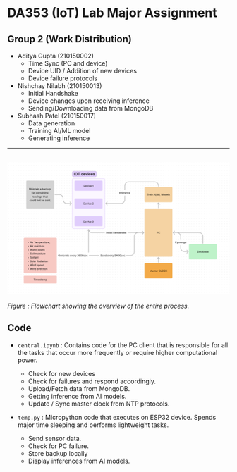 # DA353 (IoT) Lab Major Assignment 

## Group 2 (Work Distribution)
- Aditya Gupta (210150002)
    - Time Sync (PC and device)
    - Device UID / Addition of new devices
    - Device failure protocols
- Nishchay Nilabh (210150013)
    - Initial Handshake
    - Device changes upon receiving inference
    - Sending/Downloading data from MongoDB
- Subhash Patel (210150017)
    - Data generation
    - Training AI/ML model
    - Generating inference

<hr>
<br>
<img src="img/flow.png">
<p><em>Figure : Flowchart showing the overview of the entire process.</em></p>


## Code

- ```central.ipynb``` : Contains code for the PC client that is responsible for all the tasks that occur more frequently or require higher computational power.
    - Check for new devices
    - Check for failures and respond accordingly.
    - Upload/Fetch data from MongoDB.
    - Getting inference from AI models.
    - Update / Sync master clock from NTP protocols.


- ```temp.py``` : Micropython code that executes on ESP32 device. Spends major time sleeping and performs lightweight tasks.
     - Send sensor data.
     - Check for PC failure.
     - Store backup locally
     - Display inferences from AI models.





